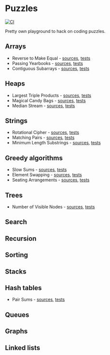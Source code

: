 # Puzzles

[![CI](https://github.com/cbismuth/puzzles/actions/workflows/maven.yaml/badge.svg)](https://github.com/cbismuth/puzzles/actions)

Pretty own playground to hack on coding puzzles.

## Arrays

* Reverse to Make Equal -
  [sources](src/main/java/com/github/cbismuth/puzzles/ReverseToMakeEqual.java),
  [tests](src/test/java/com/github/cbismuth/puzzles/ReverseToMakeEqualTest.java)
* Passing Yearbooks -
  [sources](src/main/java/com/github/cbismuth/puzzles/PassingYearbooks.java),
  [tests](src/test/java/com/github/cbismuth/puzzles/PassingYearbooksTest.java)
* Contiguous Subarrays -
  [sources](src/main/java/com/github/cbismuth/puzzles/ContiguousSubarrays.java),
  [tests](src/test/java/com/github/cbismuth/puzzles/ContiguousSubarraysTest.java)

## Heaps

* Largest Triple Products -
  [sources](src/main/java/com/github/cbismuth/puzzles/LargestTripleProducts.java),
  [tests](src/test/java/com/github/cbismuth/puzzles/LargestTripleProductsTest.java)
* Magical Candy Bags -
  [sources](src/main/java/com/github/cbismuth/puzzles/MagicalCandyBags.java),
  [tests](src/test/java/com/github/cbismuth/puzzles/MagicalCandyBagsTest.java)
* Median Stream -
  [sources](src/main/java/com/github/cbismuth/puzzles/MedianStream.java),
  [tests](src/test/java/com/github/cbismuth/puzzles/MedianStreamTest.java)

## Strings

* Rotational Cipher -
  [sources](src/main/java/com/github/cbismuth/puzzles/RotationalCypher.java),
  [tests](src/test/java/com/github/cbismuth/puzzles/RotationalCypherTest.java)
* Matching Pairs -
  [sources](src/main/java/com/github/cbismuth/puzzles/MatchingPairs.java),
  [tests](src/test/java/com/github/cbismuth/puzzles/MatchingPairsTest.java)
* Minimum Length Substrings -
  [sources](src/main/java/com/github/cbismuth/puzzles/MinimumLengthSubstrings.java),
  [tests](src/test/java/com/github/cbismuth/puzzles/MinimumLengthSubstringsTest.java)

## Greedy algorithms

* Slow Sums -
  [sources](src/main/java/com/github/cbismuth/puzzles/SlowSums.java),
  [tests](src/test/java/com/github/cbismuth/puzzles/SlowSumsTest.java)
* Element Swapping -
  [sources](src/main/java/com/github/cbismuth/puzzles/ElementSwapping.java),
  [tests](src/test/java/com/github/cbismuth/puzzles/ElementSwappingTest.java)
* Seating Arrangements -
  [sources](src/main/java/com/github/cbismuth/puzzles/SeatingArrangements.java),
  [tests](src/test/java/com/github/cbismuth/puzzles/SeatingArrangementsTest.java)

## Trees

* Number of Visible Nodes -
  [sources](src/main/java/com/github/cbismuth/puzzles/NumberOfVisibleNodes.java),
  [tests](src/test/java/com/github/cbismuth/puzzles/NumberOfVisibleNodesTest.java)

## Search

## Recursion

## Sorting

## Stacks

## Hash tables

* Pair Sums -
  [sources](src/main/java/com/github/cbismuth/puzzles/PairSums.java),
  [tests](src/test/java/com/github/cbismuth/puzzles/PairSumsTest.java)

## Queues

## Graphs

## Linked lists
